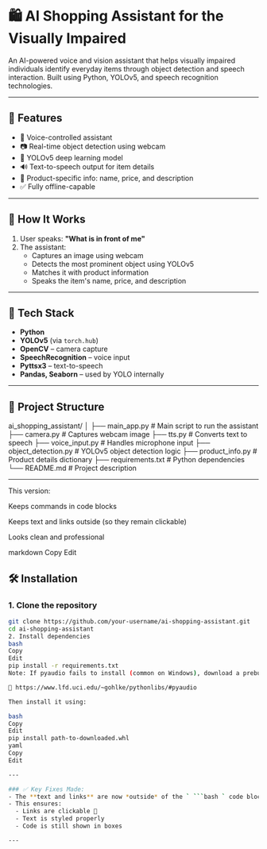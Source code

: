 # 🛍️ AI Shopping Assistant for the Visually Impaired
An AI-powered voice and vision assistant that helps visually impaired individuals identify everyday items through object detection and speech interaction. Built using Python, YOLOv5, and speech recognition technologies.

---
## 🚀 Features
- 🎤 Voice-controlled assistant
- 📷 Real-time object detection using webcam
- 🧠 YOLOv5 deep learning model
- 🔊 Text-to-speech output for item details
- 🛒 Product-specific info: name, price, and description
- ✅ Fully offline-capable

---
## 📸 How It Works
1. User speaks: **"What is in front of me"**
2. The assistant:
   - Captures an image using webcam
   - Detects the most prominent object using YOLOv5
   - Matches it with product information
   - Speaks the item's name, price, and description

---
## 🧠 Tech Stack
- **Python**
- **YOLOv5** (via `torch.hub`)
- **OpenCV** – camera capture
- **SpeechRecognition** – voice input
- **Pyttsx3** – text-to-speech
- **Pandas, Seaborn** – used by YOLO internally

---
## 📂 Project Structure
ai_shopping_assistant/
│
├── main_app.py # Main script to run the assistant
├── camera.py # Captures webcam image
├── tts.py # Converts text to speech
├── voice_input.py # Handles microphone input
├── object_detection.py # YOLOv5 object detection logic
├── product_info.py # Product details dictionary
├── requirements.txt # Python dependencies
└── README.md # Project description

---

This version:

Keeps commands in code blocks

Keeps text and links outside (so they remain clickable)

Looks clean and professional

markdown
Copy
Edit
## 🛠️ Installation

### 1. Clone the repository

```bash
git clone https://github.com/your-username/ai-shopping-assistant.git
cd ai-shopping-assistant
2. Install dependencies
bash
Copy
Edit
pip install -r requirements.txt
Note: If pyaudio fails to install (common on Windows), download a prebuilt .whl file from the link below and install it manually:

🔗 https://www.lfd.uci.edu/~gohlke/pythonlibs/#pyaudio

Then install it using:

bash
Copy
Edit
pip install path-to-downloaded.whl
yaml
Copy
Edit

---

### ✅ Key Fixes Made:
- The **text and links** are now *outside* of the ` ```bash ` code block
- This ensures:
  - Links are clickable 🔗
  - Text is styled properly
  - Code is still shown in boxes

---






